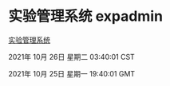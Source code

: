 # 实验管理系统 expadmin
[实验管理系统](http://59.174.24.190:56808/expadmin-782313d2-e1b1-4ea7-932e-3a55e6a1a4d0/)

2021年 10月 26日 星期二 03:40:01 CST

2021年 10月 25日 星期一 19:40:01 GMT
